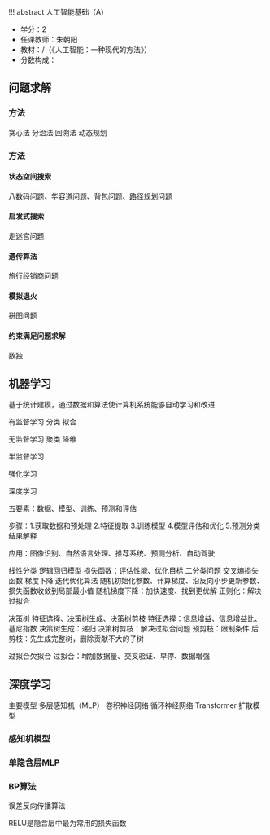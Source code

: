 !!! abstract 人工智能基础（A）
  - 学分：2
  - 任课教师：朱朝阳
  - 教材：/（《人工智能：一种现代的方法》）
  - 分数构成：

## 问题求解

### 方法

贪心法
分治法
回溯法
动态规划

### 方法

#### 状态空间搜索
八数码问题、华容道问题、背包问题、路径规划问题

#### 启发式搜索
走迷宫问题

#### 遗传算法
旅行经销商问题

#### 模拟退火
拼图问题

#### 约束满足问题求解
数独

## 机器学习

基于统计建模，通过数据和算法使计算机系统能够自动学习和改进

有监督学习
分类 拟合

无监督学习
聚类 降维

半监督学习

强化学习

深度学习

五要素：数据、模型、训练、预测和评估

步骤：1.获取数据和预处理 2.特征提取 3.训练模型 4.模型评估和优化 5.预测分类结果解释

应用：图像识别、自然语言处理、推荐系统、预测分析、自动驾驶

线性分类 逻辑回归模型
损失函数：评估性能、优化目标
二分类问题 交叉熵损失函数
梯度下降
迭代优化算法
随机初始化参数、计算梯度、沿反向小步更新参数、损失函数收敛到局部最小值
随机梯度下降：加快速度、找到更优解
正则化：解决过拟合

决策树
特征选择、决策树生成、决策树剪枝
特征选择：信息增益、信息增益比、基尼指数
决策树生成：递归
决策树剪枝：解决过拟合问题
预剪枝：限制条件 后剪枝：先生成完整树，删除贡献不大的子树

过拟合欠拟合
过拟合：增加数据量、交叉验证、早停、数据增强

## 深度学习

主要模型
多层感知机（MLP）
卷积神经网络
循环神经网络
Transformer
扩散模型

### 感知机模型

### 单隐含层MLP

### BP算法

误差反向传播算法

RELU是隐含层中最为常用的损失函数